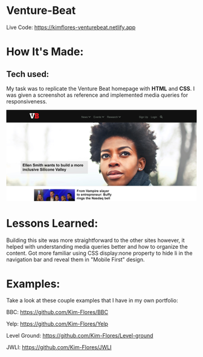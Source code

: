 # Venture-Beat

Live Code: https://kimflores-venturebeat.netlify.app

# How It's Made:
## Tech used: 
My task was to replicate the Venture Beat homepage with **HTML** and **CSS**. I was given a screenshot as reference and implemented media queries for responsiveness. 

![Venture Beat Final](vbimg.png)




# Lessons Learned:
Building this site was more straightforward to the other sites however, it helped with understanding media queries better and how to organize the content. Got more familiar using CSS display:none property to hide li in the navigation bar and reveal them in "Mobile First" design.


# Examples:
Take a look at these couple examples that I have in my own portfolio:

BBC: https://github.com/Kim-Flores/BBC

Yelp: https://github.com/Kim-Flores/Yelp

Level Ground: https://github.com/Kim-Flores/Level-ground

JWLI: https://github.com/Kim-Flores/JWLI
